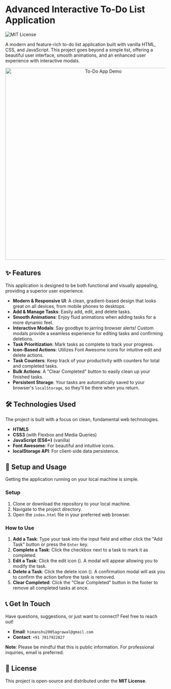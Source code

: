 # Advanced Interactive To-Do List Application

![MIT License](https://img.shields.io/badge/License-MIT-green.svg)

A modern and feature-rich to-do list application built with vanilla HTML, CSS, and JavaScript. This project goes beyond a simple list, offering a beautiful user interface, smooth animations, and an enhanced user experience with interactive modals.

<p align="center">
  <img src="assets/todo-demo.gif" alt="To-Do App Demo" width="600"/>
</p>

## ✨ Features

This application is designed to be both functional and visually appealing, providing a superior user experience.

-   **Modern & Responsive UI**: A clean, gradient-based design that looks great on all devices, from mobile phones to desktops.
-   **Add & Manage Tasks**: Easily add, edit, and delete tasks.
-   **Smooth Animations**: Enjoy fluid animations when adding tasks for a more dynamic feel.
-   **Interactive Modals**: Say goodbye to jarring browser alerts! Custom modals provide a seamless experience for editing tasks and confirming deletions.
-   **Task Prioritization**: Mark tasks as complete to track your progress.
-   **Icon-Based Actions**: Utilizes Font Awesome icons for intuitive edit and delete actions.
-   **Task Counters**: Keep track of your productivity with counters for total and completed tasks.
-   **Bulk Actions**: A "Clear Completed" button to easily clean up your finished tasks.
-   **Persistent Storage**: Your tasks are automatically saved to your browser's `localStorage`, so they'll be there when you return.

## 🛠️ Technologies Used

The project is built with a focus on clean, fundamental web technologies.

-   **HTML5**
-   **CSS3** (with Flexbox and Media Queries)
-   **JavaScript (ES6+)** (vanilla)
-   **Font Awesome**: For beautiful and intuitive icons.
-   **localStorage API**: For client-side data persistence.

## 🚀 Setup and Usage

Getting the application running on your local machine is simple.

### Setup

1.  Clone or download the repository to your local machine.
2.  Navigate to the project directory.
3.  Open the `index.html` file in your preferred web browser.

### How to Use

1.  **Add a Task**: Type your task into the input field and either click the "Add Task" button or press the `Enter` key.
2.  **Complete a Task**: Click the checkbox next to a task to mark it as completed.
3.  **Edit a Task**: Click the edit icon (<i class="fas fa-edit"></i>). A modal will appear allowing you to modify the task.
4.  **Delete a Task**: Click the delete icon (<i class="fas fa-trash"></i>). A confirmation modal will ask you to confirm the action before the task is removed.
5.  **Clear Completed**: Click the "Clear Completed" button in the footer to remove all completed tasks at once.

## 📞 Get In Touch

Have questions, suggestions, or just want to connect? Feel free to reach out!

-   **Email**: `himanshu2005agrawal@gmail.com`
-   **Contact**: `+91 7817922827`

**Note**: Please be mindful that this is public information. For professional inquiries, email is preferred.

## 📄 License

This project is open-source and distributed under the **MIT License**.
